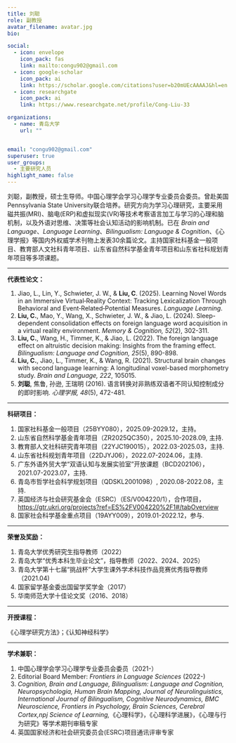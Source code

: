 ```yaml
---
title: 刘聪
role: 副教授
avatar_filename: avatar.jpg
bio: 

social:
  - icon: envelope
    icon_pack: fas
    link: mailto:congu902@gmail.com
  - icon: google-scholar
    icon_pack: ai
    link: https://scholar.google.com/citations?user=b20mUEcAAAAJ&hl=en
  - icon: researchgate
    icon_pack: ai
    link: https://www.researchgate.net/profile/Cong-Liu-33

organizations:
  - name: 青岛大学
    url: ""


email: "congu902@gmail.com"
superuser: true
user_groups:
  - 主要研究人员
highlight_name: false
---
```

   
   刘聪，副教授，硕士生导师。中国心理学会学习心理学专业委员会委员。曾赴美国Pennsylvania State University联合培养。研究方向为学习心理研究，主要采用磁共振(MRI)、脑电(ERP)和虚拟现实(VR)等技术考察语言加工与学习的心理和脑机制，以及外语对思维、决策等社会认知活动的影响机制。已在 _Brain and Language_、_Language Learning_、_Bilingualism: Language & Cognition_、《心理学报》等国内外权威学术刊物上发表30余篇论文。主持国家社科基金一般项目、教育部人文社科青年项目、山东省自然科学基金青年项目和山东省社科规划青年项目等多项课题。

---
**代表性论文：**
1. Jiao, L., Lin, Y., Schwieter, J. W., & **Liu, C**. (2025). Learning Novel Words in an Immersive Virtual‐Reality Context: Tracking Lexicalization Through Behavioral and Event‐Related‐Potential Measures. _Language Learning_.
2. **Liu, C.**, Mao, Y., Wang, X., Schwieter, J. W., & Jiao, L. (2024). Sleep-dependent consolidation effects on foreign language word acquisition in a virtual reality environment. _Memory & Cognition, 52_(2), 302-311.
3. **Liu, C.**, Wang, H., Timmer, K., & Jiao, L. (2022). The foreign language effect on altruistic decision making: Insights from the framing effect. _Bilingualism: Language and Cognition, 25_(5), 890-898.
4. **Liu, C.**, Jiao, L., Timmer, K., & Wang, R. (2021). Structural brain changes with second language learning: A longitudinal voxel-based morphometry study. _Brain and Language, 222_, 105015.
5. **刘聪**, 焦鲁, 孙逊, 王瑞明 (2016). 语言转换对非熟练双语者不同认知控制成分的即时影响. _心理学报, 48_(5), 472-481.

---
**科研项目：**
1. 国家社科基金一般项目（25BYY080），2025.09-2029.12，主持。
2. 山东省自然科学基金青年项目（ZR2025QC350），2025.10-2028.09, 主持.
3. 教育部人文社科研究青年项目（22YJC190015），2022.03-2025.03，主持.
4. 山东省社科规划青年项目（22DJYJ06），2022.07-2024.06，主持.
5. 广东外语外贸大学“双语认知与发展实验室”开放课题（BCD202106），2021.07-2023.07，主持.
6. 青岛市哲学社会科学规划项目（QDSKL2001098）, 2020.08-2022.08，主持.
7. 英国经济与社会研究基金会（ESRC）（ES/V004220/1），合作项目，https://gtr.ukri.org/projects?ref=ES%2FV004220%2F1#/tabOverview
8. 国家社会科学基金重点项目（19AYY009），2019.01-2022.12，参与.

---
**荣誉及奖励：**
1. 青岛大学优秀研究生指导教师（2022）
2. 青岛大学“优秀本科生毕业论文”，指导教师（2022、2024、2025）
3. 青岛大学第十七届“挑战杯”大学生课外学术科技作品竞赛优秀指导教师（2021.04)
4. 国家留学基金委出国留学奖学金（2017）
5. 华南师范大学十佳论文奖（2016、2018）

---
**开授课程：**

《心理学研究方法》；《认知神经科学》

---
**学术兼职：**
1. 中国心理学会学习心理学专业委员会委员（2021-）
2. Editorial Board Member: _Frontiers in Language Sciences_ (2022-)
3. _Cognition, Brain and Language, Bilingualism: Language and Cognition, Neuropsychologia, Human Brain Mapping, Journal of Neurolinguistics, International Journal of Bilingualism, Cognitive Neurodynamics, BMC Neuroscience, Frontiers in Psychology, Brain Sciences, Cerebral Cortex,npj Science of Learning,_《心理科学》，《心理科学进展》，《心理与行为研究》等学术期刊审稿专家
4. 英国国家经济和社会研究委员会(ESRC)项目通讯评审专家
